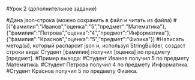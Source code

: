 #Урок 2 (дополнительное задание)

#Дана json-строка (можно сохранить в файл и читать из файла)
#[{"фамилия":"Иванов","оценка":"5","предмет":"Математика"},{"фамилия":"Петрова","оценка":"4","предмет":"Информатика"},{"фамилия":"Краснов","оценка":"5","предмет":"Физика"}]
#Написать метод(ы), который распарсит json и, используя StringBuilder, создаст строки вида: Студент [фамилия] получил [оценка] по предмету [предмет].
#Пример вывода:
#Студент Иванов получил 5 по предмету Математика.
#Студент Петрова получил 4 по предмету Информатика.
#Студент Краснов получил 5 по предмету Физика.